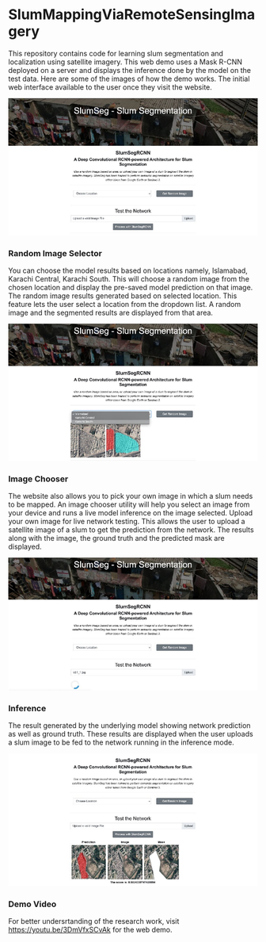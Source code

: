 # SlumMappingViaRemoteSensingImagery
 This repository contains code for learning slum segmentation and localization using satellite imagery.
This web demo uses a Mask R-CNN deployed on a server and displays the inference done by the model on the test data. Here are some of the images of how the demo works. The initial web interface available to the user once they visit the website.

![Home page](images/home.jpg?raw=true "Home")

### Random Image Selector
You can choose the model results based on locations namely, Islamabad, Karachi Central, Karachi South. This will choose a random image from the chosen location and display the pre-saved model prediction on that image. The random image results generated based on selected location. This feature lets the user select a location from the dropdown list. A random image and the segmented results are displayed from that area.

![Select page](images/upload.jpg?raw=true "Select")

### Image Chooser
The website also allows you to pick your own image in which a slum needs to be mapped. An image chooser utility will help you select an image from your device and runs a live model inference on the image selected. Upload your own image for live network testing. This allows the user to upload a satellite image of a slum to get the prediction from the network. The results along with the image, the ground truth and the predicted mask are displayed.

![Upload page](images/upload2.jpg?raw=true "Upload")

### Inference
The result generated by the underlying model showing network prediction as well as ground truth. These results are displayed when the user uploads a slum image to be fed to the network running in the inference mode.

![Inference page](images/test.jpg?raw=true "inference")

### Demo Video
For better undersrtanding of the research work, visit https://youtu.be/3DmVfxSCvAk for the web demo.
